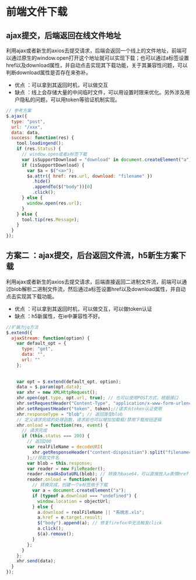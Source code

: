 # 前端文件下载

## ajax提交，后端返回在线文件地址

利用ajax或者新生的axios去提交请求，后端会返回一个线上的文件地址，前端可以通过原生的window.open打开这个地址就可以实现下载；也可以通过a标签设置href以及download属性，并自动点击实现其下载功能，关于其兼容性问题，可以判断download属性是否存在来弥补。

- 优点 ：可以拿到其返回时机，可以做交互
- 缺点 ：线上会存储大量的中间临时文件，可以用设置时限来优化。另外涉及用户隐私的问题，可以用token等验证机制实现。


```js
// 参考方案
$.ajax({
  type: "post",
  url: "/xxx",
  data: data,
  success: function(res) {
    tool.loadingend();
    if (res.Status) {
      // window.open或者a标签下载
      var isSupportDownload = "download" in document.createElement("a");
      if (isSupportDownload) {
        var $a = $("<a>");
        $a.attr({ href: res.url, download: "filename" })
          .hide()
          .appendTo($("body"))[0]
          .click();
      } else {
        window.open(res.url);
      }
    } else {
      tool.tip(res.Message);
    }
  }
});
```


## 方案二 ：ajax提交，后台返回文件流，h5新生方案下载

利用ajax或者新生的axios去提交请求，后端直接返回二进制文件流，前端可以通过blob解析二进制文件流，然后通过a标签设置href以及download属性，并自动点击实现其下载功能。


- 优点 ：可以拿到其返回时机，可以做交互，可以做token认证
- 缺点 ：h5新属性，在ie中兼容性不好。

```js
//扩展为jq方法
$.extend({
  ajaxStream: function(option) {
    var default_opt = {
      type: "get",
      data: "",
      url: ""
    };
  
  
    var opt = $.extend(default_opt, option);
    data = $.param(opt.data);
    var xhr = new XMLHttpRequest();
    xhr.open(opt.type, opt.url, true); // 也可以使用POST方式，根据接口
    xhr.setRequestHeader("Content-Type", "application/x-www-form-urlencoded");
    xhr.setRequestHeader("token", token);//请求头token认证使用
    xhr.responseType = "blob"; // 返回类型blob
    // 定义请求完成的处理函数，请求前也可以增加加载框/禁用下载按钮逻辑
    xhr.onload = function(res, event) {
      // 请求完成
      if (this.status === 200) {
        // 返回200
        var realFileName = decodeURI(
          xhr.getResponseHeader("content-disposition").split("filename=")[1]
        );//获取文件名
        var blob = this.response;
        var reader = new FileReader();
        reader.readAsDataURL(blob); // 转换为base64，可以直接放入a表情href
        reader.onload = function(e) {
          // 转换完成，创建一个a标签用于下载
          var a = document.createElement("a");
          if (typeof a.download === "undefined") {
            window.location = objectUrl;
          } else {
            a.download = realFileName || "系统志.xls";
            a.href = e.target.result;
            $("body").append(a); // 修复firefox中无法触发click
            a.click();
            $(a).remove();
          }
        };
      }
    };
    xhr.send(data);
  }
});
```